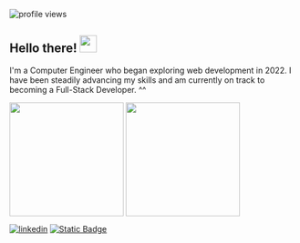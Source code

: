 ![profile views](https://komarev.com/ghpvc/?username=kerbethecoder&label=visitors&style=flat&color=blue)

## **Hello there!** <img src="https://media.giphy.com/media/hvRJCLFzcasrR4ia7z/giphy.gif" width="30px"/>

I'm a Computer Engineer who began exploring web development in 2022. I have been steadily advancing my skills and am currently on track to becoming a Full-Stack Developer. ^^

<span>
  <img height=200 align="center" src="https://github-readme-stats.vercel.app/api/top-langs/?username=kerbethecoder&layout=compact" />
</span>
<span>
  <img height=200 align="center" src="https://github-readme-stats.vercel.app/api?username=kerbethecoder&include_all_commits=true" />
</span>

<span></span>

[![linkedin](https://img.shields.io/badge/LinkedIn-blue?style=for-the-badge&logo=linkedin&logoColor=white)](https://www.linkedin.com/in/krbycnts/) [![Static Badge](https://img.shields.io/badge/portfolio-blue?style=for-the-badge&logo=html5&logoColor=white&color=333333)](https://kerbethecoder.com/)
